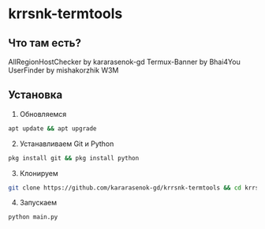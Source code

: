 # krrsnk-termtools
## Что там есть? 
AllRegionHostChecker by kararasenok-gd
Termux-Banner by Bhai4You
UserFinder by mishakorzhik
W3M
## Установка
1. Обновляемся
```bash
apt update && apt upgrade
```
2. Устанавливаем Git и Python
```bash
pkg install git && pkg install python
```
3. Клонируем
```bash
git clone https://github.com/kararasenok-gd/krrsnk-termtools && cd krrsnk-termtools
```
4. Запускаем
```bash
python main.py
```
